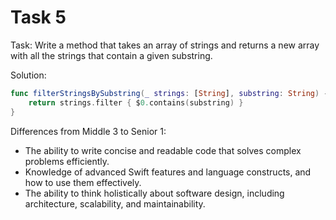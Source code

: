 # Task 5

Task: Write a method that takes an array of strings and returns a new array with
all the strings that contain a given substring.

Solution:

```swift
func filterStringsBySubstring(_ strings: [String], substring: String) -> [String] {
    return strings.filter { $0.contains(substring) }
}
```

Differences from Middle 3 to Senior 1:

-   The ability to write concise and readable code that solves complex problems
    efficiently.
-   Knowledge of advanced Swift features and language constructs, and how to use
    them effectively.
-   The ability to think holistically about software design, including
    architecture, scalability, and maintainability.
